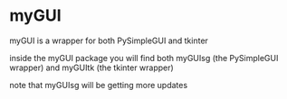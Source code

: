# myGUI

myGUI is a wrapper for both PySimpleGUI and tkinter 

inside the myGUI package you will find both myGUIsg (the PySimpleGUI wrapper) and myGUItk
(the tkinter wrapper)

note that myGUIsg will be getting more updates
